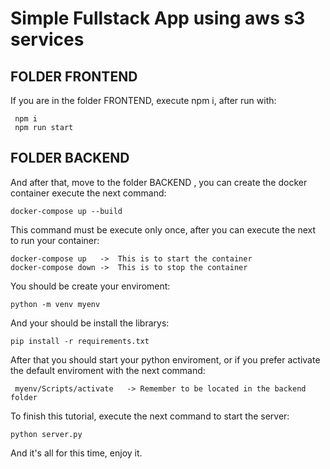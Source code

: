 # Simple Fullstack App using aws s3 services

## FOLDER FRONTEND

If you are in the folder FRONTEND, execute npm i, after run with:

```
 npm i
 npm run start
```
## FOLDER BACKEND
And after that, move to the folder BACKEND , you can create the docker container execute the next command:

```
docker-compose up --build
```

This command must be execute only once, after you can execute the next to run your container:

```
docker-compose up   ->  This is to start the container
docker-compose down ->  This is to stop the container
```
You should be create your enviroment:
```
python -m venv myenv
```
And your should be install the librarys:
```
pip install -r requirements.txt
```

After that you should start your python enviroment, or if you prefer activate the default enviroment with the next command:

```
 myenv/Scripts/activate   -> Remember to be located in the backend folder
```

To finish this tutorial, execute the next command to start the server:

```
python server.py
```

And it's all for this time, enjoy it.
